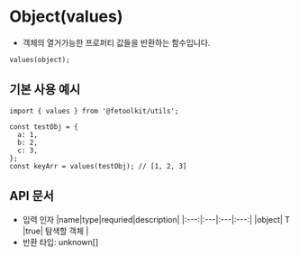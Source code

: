 # Object(values)

- 객체의 열거가능한 프로퍼티 값들을 반환하는 함수입니다.

```tsx
values(object);
```

## 기본 사용 예시

```tsx
import { values } from '@fetoolkit/utils';

const testObj = {
  a: 1,
  b: 2,
  c: 3,
};
const keyArr = values(testObj); // [1, 2, 3]
```

## API 문서

- 입력 인자
  |name|type|requried|description|
  |:---:|:---|:---|:---:|
  |object| T |true| 탐색할 객체 |
- 반환 타입: unknown[]
